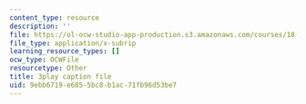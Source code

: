 ```yaml
---
content_type: resource
description: ''
file: https://ol-ocw-studio-app-production.s3.amazonaws.com/courses/18-06sc-linear-algebra-fall-2011/9ebb6719e6855bc8b1ac71fb96d53be7_B17h10EF59g.vtt
file_type: application/x-subrip
learning_resource_types: []
ocw_type: OCWFile
resourcetype: Other
title: 3play caption file
uid: 9ebb6719-e685-5bc8-b1ac-71fb96d53be7
---
```

